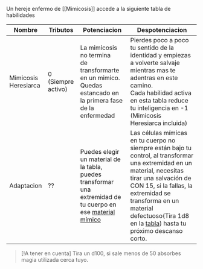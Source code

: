 Un hereje enfermo de [[Mimicosis]] accede a la siguiente tabla de habilidades

| Nombre                   | Tributos              | Potenciacion                                                                                                                         | Despotenciacion                                                                                                                                                                                                                                                                                                     |
| ------------------------ | --------------------- | ------------------------------------------------------------------------------------------------------------------------------------ | ------------------------------------------------------------------------------------------------------------------------------------------------------------------------------------------------------------------------------------------------------------------------------------------------------------------- |
| Mimicosis <br>Heresiarca | 0<br>(Siempre activo) | La mimicosis no termina<br>de transformarte en un mimico.<br>Quedas estancado en la primera fase de la enfermedad                    | Pierdes poco a poco tu sentido de la identidad y empiezas a volverte salvaje mientras mas te adentras en este camino.<br>Cada habilidad activa en esta tabla reduce tu inteligencia en -1 (Mimicosis <br>Heresiarca incluida)                                                                                       |
| Adaptacion               | ??                    | Puedes elegir un material de la tabla, puedes transformar una extremidad de tu cuerpo en ese [material mímico](Materiales%20Mímicos.md) | Las células mímicas en tu cuerpo no siempre están bajo tu control, al transformar una extremidad en un material, necesitas tirar una salvación de CON 15, si la fallas, la extremidad se transforma en un material defectuoso(Tira 1d8 en la [tabla](Materiales%20Defectuosos.md)) hasta tu próximo descanso corto. |
>[!A tener en cuenta]
>Tira un d100, si sale menos de 50 absorbes magia utilizada cerca tuyo. 